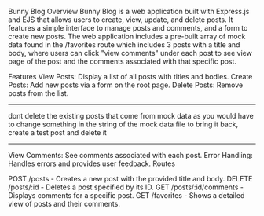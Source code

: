 Bunny Blog Overview
Bunny Blog is a web application built with Express.js and EJS that allows users to create, view, update, and delete posts. It features a simple interface to manage posts and comments, and a form to create new posts. The web application includes a pre-built array of mock data found in the /favorites route which includes 3 posts with a title and body, where users can click "view comments" under each post to see view page of the post and the comments associated with that specific post.

Features
View Posts: Display a list of all posts with titles and bodies.
Create Posts: Add new posts via a form on the root page.
Delete Posts: Remove posts from the list.

---

dont delete the existing posts that come from mock data as you would have to change something in the string of the mock data file to bring it back, create a test post and delete it

---

View Comments: See comments associated with each post.
Error Handling: Handles errors and provides user feedback.
Routes

POST /posts - Creates a new post with the provided title and body.
DELETE /posts/:id - Deletes a post specified by its ID.
GET /posts/:id/comments - Displays comments for a specific post.
GET /favorites - Shows a detailed view of posts and their comments.
